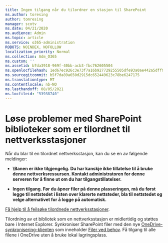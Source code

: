 ```yaml
---
title: Ingen tilgang når du tilordner en stasjon til SharePoint
ms.author: toresing
author: tomresing
manager: scotv
ms.date: 04/21/2020
ms.audience: Admin
ms.topic: article
ms.service: o365-administration
ROBOTS: NOINDEX, NOFOLLOW
localization_priority: Normal
ms.collection: Adm_O365
ms.custom: ''
ms.assetid: b7da3918-969f-40bb-acb3-fbc762605504
ms.openlocfilehash: 1ed67ec926c3e73f7a16b927729255505dfe93a0ae442a5dff9400afafb41d8e
ms.sourcegitcommit: b5f7da89a650d2915dc652449623c78be6247175
ms.translationtype: MT
ms.contentlocale: nb-NO
ms.lasthandoff: 08/05/2021
ms.locfileid: "53938740"
---
```

# <a name="fix-problems-with-sharepoint-libraries-mapped-to-network-drives"></a>Løse problemer med SharePoint biblioteker som er tilordnet til nettverksstasjoner

Når du blar til en tilordnet nettverksstasjon, kan du se en av følgende meldinger:
  
- **\\Banen er ikke tilgjengelig. Du har kanskje ikke tillatelse til å bruke denne nettverksressursen. Kontakt administratoren for denne serveren for å finne ut om du har tilgangstillatelser.**

- **Ingen tilgang. Før du åpner filer på denne plasseringen, må du først legge til nettstedet i listen over klarerte nettsteder, bla til nettstedet og velge alternativet for å logge på automatisk.**

[Få hjelp til å feilsøke tilordnede nettverksstasjoner](https://docs.microsoft.com/sharepoint/support/administration/troubleshoot-mapped-network-drives).
  
Tilordning av et bibliotek som en nettverksstasjon er midlertidig og støttes bare i Internet Explorer. Synkroniser SharePoint filer med den nye [OneDrive-synkronisering-klienten](https://support.office.com/article/6de9ede8-5b6e-4503-80b2-6190f3354a88.aspx) som inneholder [Filer ved behov](https://support.office.com/article/0e6860d3-d9f3-4971-b321-7092438fb38e.aspx). Få tilgang til alle filene i OneDrive uten å bruke lokal lagringsplass.
  